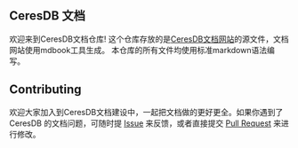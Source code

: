 ## CeresDB 文档
欢迎来到CeresDB文档仓库!
这个仓库存放的是[CeresDB文档网站](https://docs.ceresdb.io/)的源文件，文档网站使用mdbook工具生成。
本仓库的所有文件均使用标准markdown语法编写。


## Contributing
欢迎大家加入到CeresDB文档建设中，一起把文档做的更好更全。如果你遇到了 CeresDB 的文档问题，可随时提 [Issue](https://github.com/CeresDB/docs/issues) 来反馈，或者直接提交 [Pull Request](https://github.com/CeresDB/docs/pulls) 来进行修改。


